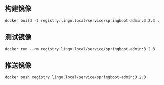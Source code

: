 ## 构建镜像

```shell
docker build -t registry.lingo.local/service/springboot-admin:3.2.3 .
```



## 测试镜像

```shell
docker run --rm registry.lingo.local/service/springboot-admin:3.2.3
```



## 推送镜像

```shell
docker push registry.lingo.local/service/springboot-admin:3.2.3
```


